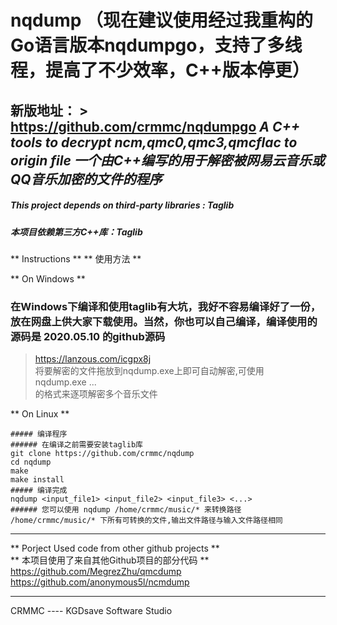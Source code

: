 # nqdump （现在建议使用经过我重构的Go语言版本nqdumpgo，支持了多线程，提高了不少效率，C++版本停更）
新版地址： > https://github.com/crmmc/nqdumpgo
*A C++ tools to decrypt ncm,qmc0,qmc3,qmcflac to origin file*
*一个由C++编写的用于解密被网易云音乐或QQ音乐加密的文件的程序*
---
#####  This project depends on third-party libraries : Taglib
##### 本项目依赖第三方C++库：Taglib

** Instructions ** 
** 使用方法 ** 
   
 ** On Windows **  
  
### 在Windows下编译和使用taglib有大坑，我好不容易编译好了一份，放在网盘上供大家下载使用。当然，你也可以自己编译，编译使用的源码是 2020.05.10 的github源码  
>  https://lanzous.com/icgpx8j  
将要解密的文件拖放到nqdump.exe上即可自动解密,可使用  
nqdump.exe <inputfile1> <inputfile2> ...  
的格式来逐项解密多个音乐文件
  
 ** On Linux ** 
```
##### 编译程序  
###### 在编译之前需要安装taglib库  
git clone https://github.com/crmmc/nqdump  
cd nqdump  
make  
make install  
##### 编译完成   
nqdump <input_file1> <input_file2> <input_file3> <...>   
###### 您可以使用 nqdump /home/crmmc/music/* 来转换路径 /home/crmmc/music/* 下所有可转换的文件,输出文件路径与输入文件路径相同   
```
---

** Porject Used code from other github projects **  
** 本项目使用了来自其他Github项目的部分代码 **  
https://github.com/MegrezZhu/qmcdump  
https://github.com/anonymous5l/ncmdump  

---

CRMMC ---- KGDsave Software Studio 
